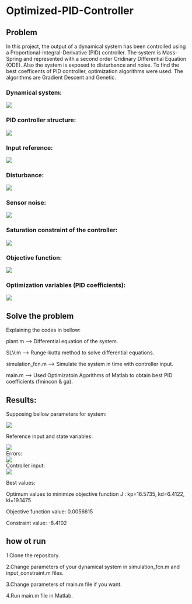 # Optimized-PID-Controller
## Problem
In this project, the output of a dynamical system has been controlled using a Proportional-Integral-Derivative (PID) controller. The system is Mass-Spring and represented with a second order Oridinary Differential Equation (ODE). Also the system is exposed to disturbance and noise. To find the best coefficents of PID controller, optimization algorithms were used. The algorithms are Gradient Descent and Genetic.

### Dynamical system:
<div align="left">
  <img src="https://github.com/MustafaLotfi/Optimized-PID-Controller/blob/main/displaying/2021-11-06_21-03-47.png">
</div>

### PID controller structure:
<div align="left">
  <img src="https://github.com/MustafaLotfi/Optimized-PID-Controller/blob/main/displaying/2021-11-06_21-04-07.png">
</div>

### Input reference:
<div align="left">
  <img src="https://github.com/MustafaLotfi/Optimized-PID-Controller/blob/main/displaying/2021-11-06_21-12-50.png">
</div>

### Disturbance:
<div align="left">
  <img src="https://github.com/MustafaLotfi/Optimized-PID-Controller/blob/main/displaying/2021-11-06_20-06-35.png">
</div>

### Sensor noise:
<div align="left">
  <img src="https://github.com/MustafaLotfi/Optimized-PID-Controller/blob/main/displaying/2021-11-06_21-04-27.png">
</div>

### Saturation constraint of the controller:
<div align="left">
  <img src="https://github.com/MustafaLotfi/Optimized-PID-Controller/blob/main/displaying/2021-11-06_21-46-14.png">
</div>

### Objective function:
<div align="left">
  <img src="https://github.com/MustafaLotfi/Optimized-PID-Controller/blob/main/displaying/2021-11-06_20-06-54.png">
</div>

### Optimization variables (PID coefficients):
<div align="left">
  <img src="https://github.com/MustafaLotfi/Optimized-PID-Controller/blob/main/displaying/2021-11-06_20-07-20.png">
</div>

## Solve the problem
Explaining the codes in bellow:

plant.m --> Differential equation of the system.

SLV.m --> Runge-kutta method to solve differential equations.

simulation_fcn.m --> Simulate the system in time with controller input.

main.m --> Used Optimizatoin Agorithms of Matlab to obtain best PID coefficients (fmincon & ga).

## Results:
Supposing bellow parameters for system:
<div align="left">
  <img src="https://github.com/MustafaLotfi/Optimized-PID-Controller/blob/main/displaying/2021-11-06_21-20-51.png">
</div>

Reference input and state variables:
<div align="left">
  <img src="https://github.com/MustafaLotfi/Optimized-PID-Controller/blob/main/displaying/1.png">
</div>
Errors:
<div align="left">
  <img src="https://github.com/MustafaLotfi/Optimized-PID-Controller/blob/main/displaying/2.png">
</div>
Controller input:
<div align="left">
  <img src="https://github.com/MustafaLotfi/Optimized-PID-Controller/blob/main/displaying/3.png">
</div>

Best values:

Optimum values to minimize objective function J :
kp=16.5735, kd=6.4122, ki=19.1475

Objective function value: 0.0056615

Constraint value: -8.4102

## how ot run
1.Clone the repository.

2.Change parameters of your dynamical system in simulation_fcn.m and input_constraint.m files.

3.Change parameters of main.m file if you want.

4.Run main.m file in Matlab.
